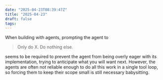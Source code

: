 ```yaml
---
date: "2025-04-23T08:39:47Z"
title: "2025-04-23"
draft: false
tags:
---
```


When building with agents, prompting the agent to

> Only do X. Do nothing else.

seems to be required to prevent the agent from being overly eager with its implementation, trying to anticipate what you will want next.
However, the agents are often not reliable enough to do all this work in a single tool loop, so forcing them to keep their scope small is still necessary babysitting.

